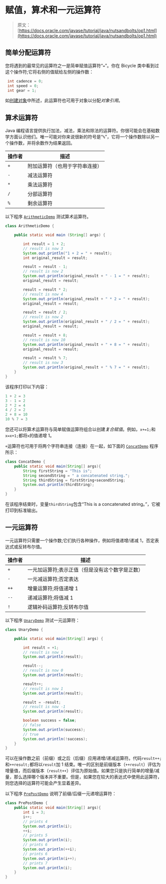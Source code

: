 # 赋值，算术和一元运算符

> 原文： [https://docs.oracle.com/javase/tutorial/java/nutsandbolts/op1.html](https://docs.oracle.com/javase/tutorial/java/nutsandbolts/op1.html)

## 简单分配运算符

您将遇到的最常见的运算符之一是简单赋值运算符“`=`”。你在 Bicycle 类中看到过这个操作符;它将右侧的值赋给左侧的操作数：

```java
 int cadence = 0;
 int speed = 0;
 int gear = 1;

```

如[创建对象](../javaOO/objectcreation.html)中所述，此运算符也可用于对象以分配*对象引用*。

## 算术运算符

Java 编程语言提供执行加法，减法，乘法和除法的运算符。你很可能会在基础数学方面认识他们。唯一可能对你来说很新的符号是“`%`”，它将一个操作数除以另一个操作数，并将余数作为结果返回。

| 操作者 | 描述 |
| --- | --- |
| `+` | 附加运算符（也用于字符串连接） |
| `-` | 减法运算符 |
| `*` | 乘法运算符 |
| `/` | 分部运算符 |
| `%` | 剩余运算符 |

以下程序 [`ArithmeticDemo`](examples/ArithmeticDemo.java) 测试算术运算符。

```java
class ArithmeticDemo {

    public static void main (String[] args) {

        int result = 1 + 2;
        // result is now 3
        System.out.println("1 + 2 = " + result);
        int original_result = result;

        result = result - 1;
        // result is now 2
        System.out.println(original_result + " - 1 = " + result);
        original_result = result;

        result = result * 2;
        // result is now 4
        System.out.println(original_result + " * 2 = " + result);
        original_result = result;

        result = result / 2;
        // result is now 2
        System.out.println(original_result + " / 2 = " + result);
        original_result = result;

        result = result + 8;
        // result is now 10
        System.out.println(original_result + " + 8 = " + result);
        original_result = result;

        result = result % 7;
        // result is now 3
        System.out.println(original_result + " % 7 = " + result);
    }
}

```

该程序打印以下内容：

```java
1 + 2 = 3
3 - 1 = 2
2 * 2 = 4
4 / 2 = 2
2 + 8 = 10
10 % 7 = 3

```

您还可以将算术运算符与简单赋值运算符组合以创建*复合赋值*。例如，`x+=1;`和`x=x+1;`都将`x`的值递增 1。

`+`运算符也可用于将两个字符串连接（连接）在一起，如下面的 [`ConcatDemo`](examples/ConcatDemo.java) 程序所示：

```java
class ConcatDemo {
    public static void main(String[] args){
        String firstString = "This is";
        String secondString = " a concatenated string.";
        String thirdString = firstString+secondString;
        System.out.println(thirdString);
    }
}

```

在该程序结束时，变量`thirdString`包含“This is a concatenated string。”，它被打印到标准输出。

## 一元运算符

一元运算符只需要一个操作数;它们执行各种操作，例如将值递增/递减 1，否定表达式或反转布尔值。

| 操作者 | 描述 |
| --- | --- |
| `+` | 一元加运算符;表示正值（但是没有这个数字是正数） |
| `-` | 一元减运算符;否定表达 |
| `++` | 增量运算符;将值递增 1 |
| `--` | 递减运算符;将值减 1 |
| `!` | 逻辑补码运算符;反转布尔值 |

以下程序 [`UnaryDemo`](examples/UnaryDemo.java) 测试一元运算符：

```java
class UnaryDemo {

    public static void main(String[] args) {

        int result = +1;
        // result is now 1
        System.out.println(result);

        result--;
        // result is now 0
        System.out.println(result);

        result++;
        // result is now 1
        System.out.println(result);

        result = -result;
        // result is now -1
        System.out.println(result);

        boolean success = false;
        // false
        System.out.println(success);
        // true
        System.out.println(!success);
    }
}

```

可以在操作数之前（前缀）或之后（后缀）应用递增/递减运算符。代码`result++;`和`++result;`都将以`result`加 1 结束。唯一的区别是前缀版本（`++result`）评估为增量值，而后缀版本（`result++`）评估为原始值。如果您只是执行简单的增量/减量，那么选择哪个版本并不重要。但是，如果您在较大的表达式中使用此运算符，则您选择的运算符可能会产生显着差异。

以下程序 [`PrePostDemo`](examples/PrePostDemo.java) 说明了前缀/后缀一元递增运算符：

```java
class PrePostDemo {
    public static void main(String[] args){
        int i = 3;
        i++;
        // prints 4
        System.out.println(i);
        ++i;			   
        // prints 5
        System.out.println(i);
        // prints 6
        System.out.println(++i);
        // prints 6
        System.out.println(i++);
        // prints 7
        System.out.println(i);
    }
}

```